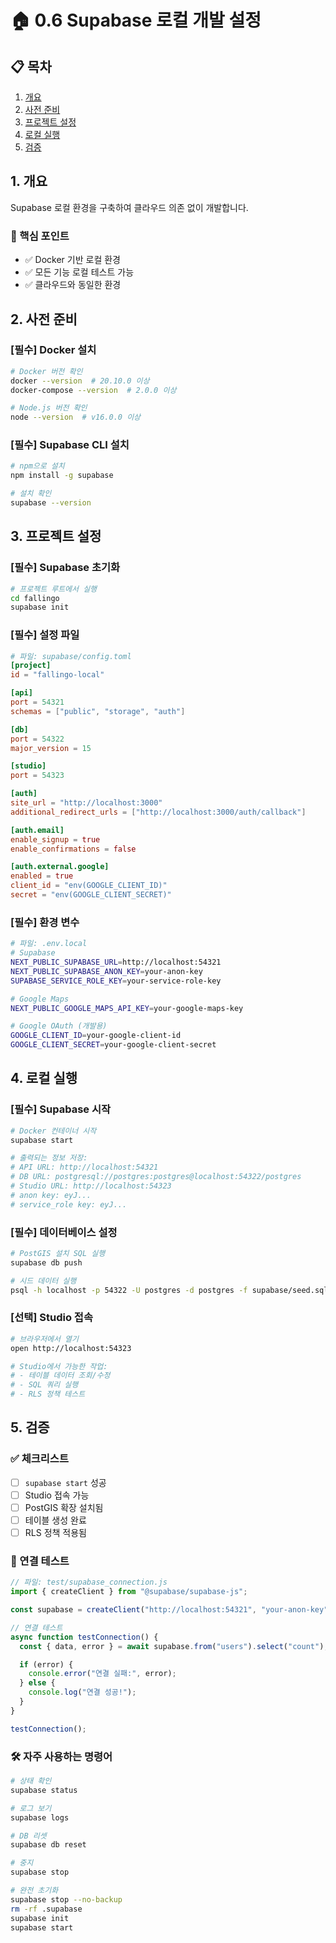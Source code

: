 # 🏠 0.6 Supabase 로컬 개발 설정

## 📋 목차

1. [개요](#1-개요)
2. [사전 준비](#2-사전-준비)
3. [프로젝트 설정](#3-프로젝트-설정)
4. [로컬 실행](#4-로컬-실행)
5. [검증](#5-검증)

## 1. 개요

Supabase 로컬 환경을 구축하여 클라우드 의존 없이 개발합니다.

### 📌 핵심 포인트

- ✅ Docker 기반 로컬 환경
- ✅ 모든 기능 로컬 테스트 가능
- ✅ 클라우드와 동일한 환경

## 2. 사전 준비

### [필수] Docker 설치

```bash
# Docker 버전 확인
docker --version  # 20.10.0 이상
docker-compose --version  # 2.0.0 이상

# Node.js 버전 확인
node --version  # v16.0.0 이상
```

### [필수] Supabase CLI 설치

```bash
# npm으로 설치
npm install -g supabase

# 설치 확인
supabase --version
```

## 3. 프로젝트 설정

### [필수] Supabase 초기화

```bash
# 프로젝트 루트에서 실행
cd fallingo
supabase init
```

### [필수] 설정 파일

```toml
# 파일: supabase/config.toml
[project]
id = "fallingo-local"

[api]
port = 54321
schemas = ["public", "storage", "auth"]

[db]
port = 54322
major_version = 15

[studio]
port = 54323

[auth]
site_url = "http://localhost:3000"
additional_redirect_urls = ["http://localhost:3000/auth/callback"]

[auth.email]
enable_signup = true
enable_confirmations = false

[auth.external.google]
enabled = true
client_id = "env(GOOGLE_CLIENT_ID)"
secret = "env(GOOGLE_CLIENT_SECRET)"
```

### [필수] 환경 변수

```bash
# 파일: .env.local
# Supabase
NEXT_PUBLIC_SUPABASE_URL=http://localhost:54321
NEXT_PUBLIC_SUPABASE_ANON_KEY=your-anon-key
SUPABASE_SERVICE_ROLE_KEY=your-service-role-key

# Google Maps
NEXT_PUBLIC_GOOGLE_MAPS_API_KEY=your-google-maps-key

# Google OAuth (개발용)
GOOGLE_CLIENT_ID=your-google-client-id
GOOGLE_CLIENT_SECRET=your-google-client-secret
```

## 4. 로컬 실행

### [필수] Supabase 시작

```bash
# Docker 컨테이너 시작
supabase start

# 출력되는 정보 저장:
# API URL: http://localhost:54321
# DB URL: postgresql://postgres:postgres@localhost:54322/postgres
# Studio URL: http://localhost:54323
# anon key: eyJ...
# service_role key: eyJ...
```

### [필수] 데이터베이스 설정

```bash
# PostGIS 설치 SQL 실행
supabase db push

# 시드 데이터 실행
psql -h localhost -p 54322 -U postgres -d postgres -f supabase/seed.sql
```

### [선택] Studio 접속

```bash
# 브라우저에서 열기
open http://localhost:54323

# Studio에서 가능한 작업:
# - 테이블 데이터 조회/수정
# - SQL 쿼리 실행
# - RLS 정책 테스트
```

## 5. 검증

### ✅ 체크리스트

- [ ] `supabase start` 성공
- [ ] Studio 접속 가능
- [ ] PostGIS 확장 설치됨
- [ ] 테이블 생성 완료
- [ ] RLS 정책 적용됨

### 🧪 연결 테스트

```javascript
// 파일: test/supabase_connection.js
import { createClient } from "@supabase/supabase-js";

const supabase = createClient("http://localhost:54321", "your-anon-key");

// 연결 테스트
async function testConnection() {
  const { data, error } = await supabase.from("users").select("count");

  if (error) {
    console.error("연결 실패:", error);
  } else {
    console.log("연결 성공!");
  }
}

testConnection();
```

### 🛠️ 자주 사용하는 명령어

```bash
# 상태 확인
supabase status

# 로그 보기
supabase logs

# DB 리셋
supabase db reset

# 중지
supabase stop

# 완전 초기화
supabase stop --no-backup
rm -rf .supabase
supabase init
supabase start
```
